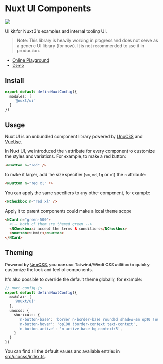 # Nuxt UI Components

<a href="https://www.npmjs.com/package/@nuxt/ui-edge"><img src="https://flat.badgen.net/npm/v/@nuxt/ui-edge"></a>

UI kit for Nuxt 3's examples and internal tooling UI.

> Note: This library is heavily working in progress and does not serve as a generic UI library (for now). It is not recommended to use it in production.

- [Online Playground](https://stackblitz.com/github/nuxt/ui/tree/main/packages/ui?file=playground%2Fpages%2Findex.vue)
- [Demo](https://components.ui.nuxtjs.org)

## Install

```ts
export default defineNuxtConfig({
  modules: [
    '@nuxt/ui'
  ]
})
```

## Usage

Nuxt UI is an unbundled component library powered by [UnoCSS](https://github.com/antfu/unocss) and [VueUse](https://vueuse.org/).

In Nuxt UI, we introduced the `n` attribute for every component to customize the styles and variations. For example, to make a red button:

```html
<NButton n="red" />
```

to make it larger, add the size specifier (`sm`, `md`, `lg` or `xl`) the `n` attribute:

```html
<NButton n="red xl" />
```

You can apply the same specifiers to any other component, for example:

```html
<NCheckbox n="red xl" />
```

Apply it to parent components could make a local theme scope

```html
<NCard n="green-500">
  <!-- both of them are themed green -->
  <NCheckbox>i accept the terms & conditions</NCheckbox>
  <NButton>Submit</NButton>
</NCard>
```

## Theming

Powered by [UnoCSS](https://github.com/antfu/unocss), you can use Tailwind/Windi CSS utilities to quickly customize the look and feel of components.

It's also possible to override the default theme globally, for example:

```ts
// nuxt.config.js
export default defineNuxtConfig({
  modules: [
    '@nuxt/ui'
  ],
  unocss: {
    shortcuts: {
      'n-button-base': 'border n-border-base rounded shadow-sm op80 !outline-none',
      'n-button-hover': 'op100 !border-context text-context',
      'n-button-active': 'n-active-base bg-context/5',
    }
  }
})
```

You can find all the default values and available entries in [src/unocss/index.ts](./src/unocss/index.ts).
